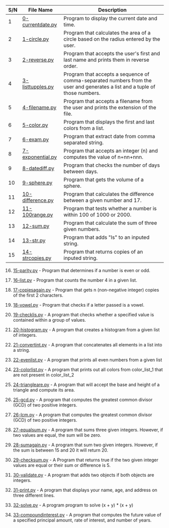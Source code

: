 | S/N | File Name | Description |
| --- | --------- | ----------- |
| 1   | [0-currentdate.py](https://github.com/B-Akapo/exercises/blob/main/python-basic-1/0-currentdate.py)  | Program to display the current date and time. |
| 2   | [1-circle.py](https://github.com/B-Akapo/exercises/blob/main/python-basic-1/1-circle.py) | Program that calculates the area of a circle based on the radius entered by the user. |
| 3   | [2-reverse.py](https://github.com/B-Akapo/exercises/blob/main/python-basic-1/2-reverse.py) | Program that accepts the user's first and last name and prints them in reverse order. |
| 4   | [3-listtupples.py](https://github.com/B-Akapo/exercises/blob/main/python-basic-1/3-listtupples.py) | Program  that accepts a sequence of comma-separated numbers from the user and generates a list and a tuple of those numbers. |
| 5   | [4-filename.py ](https://github.com/B-Akapo/exercises/blob/main/python-basic-1/4-filename.py) | Program that accepts a filename from the user and prints the extension of the file.  |
| 6   | [5-color.py](https://github.com/B-Akapo/exercises/blob/main/python-basic-1/5-color.py) | Program that displays the first and last colors from a list. |
| 7   | [6-exam.py](https://github.com/B-Akapo/exercises/blob/main/python-basic-1/6-exam.py)  | Program that extract date from comma separated string. |
| 8   | [7-exponential.py](https://github.com/B-Akapo/exercises/blob/main/python-basic-1/7-exponential.py) | Program that accepts an integer (n) and computes the value of n+nn+nnn. |
| 9   | [8-datediff.py](https://github.com/B-Akapo/exercises/blob/main/python-basic-1/8-datediff.py) | Program that checks the number of days between days. |
| 10   | [9-sphere.py](https://github.com/B-Akapo/exercises/blob/main/python-basic-1/9-sphere.py) | Program that gets the volume of a sphere. |
| 11   | [10-difference.py](https://github.com/B-Akapo/exercises/blob/main/python-basic-1/10-difference.py) | Program that calculates the difference between a given number and 17.|
| 12   | [11-100range.py](https://github.com/B-Akapo/exercises/blob/main/python-basic-1/11-100range.py) | Program that tests whether a number is within 100 of 1000 or 2000. |
| 13   | [12-sum.py](https://github.com/B-Akapo/exercises/blob/main/python-basic-1/12-sum.py) | Program that calculate the sum of three given numbers. |
| 14   | [13-str.py](https://github.com/B-Akapo/exercises/blob/main/python-basic-1/13-str.py) | Program that adds "Is" to an inputed string. |
| 15   | [14-strcopies.py](https://github.com/B-Akapo/exercises/blob/main/python-basic-1/14-strcopies.py) | Program that returns copies of an inputed string. |


16. [15-parity.py](https://github.com/B-Akapo/exercises/blob/main/python-basic-1/15-parity.py) - Program that determines if a number is even or odd.

17. [16-list.py](https://github.com/B-Akapo/exercises/blob/main/python-basic-1/16-list.py) - Program that counts the number 4 in a given list. 

18. [17-copiesagain.py](https://github.com/B-Akapo/exercises/blob/main/python-basic-1/17-copiesagain.py) - Program that gets n (non-negative integer) copies of the first 2 characters.

19. [18-vowel.py](https://github.com/B-Akapo/exercises/blob/main/python-basic-1/18-vowel.py) - Program that checks if a letter passed is a vowel.

20. [19-checklis.py](https://github.com/B-Akapo/exercises/blob/main/python-basic-1/19-checklist.py) - A program that checks whether a specified value is contained within a group of values.

21. [20-histogram.py](https://github.com/B-Akapo/exercises/blob/main/python-basic-1/20-histogram.py) - A program that creates a histogram from a given list of integers.

22. [21-convertint.py](https://github.com/B-Akapo/exercises/blob/main/python-basic-1/21-convertint.py) - A program that concatenates all elements in a list into a string.

23. [22-evenlist.py](https://github.com/B-Akapo/exercises/blob/main/python-basic-1/22-evenlist.py) - A program that prints all even numbers from a given list

24. [23-colorlist.py](https://github.com/B-Akapo/exercises/blob/main/python-basic-1/23-colorlist.py) - A program that prints out all colors from color_list_1 that are not present in color_list_2

25. [24-triangleare.py](https://github.com/B-Akapo/exercises/blob/main/python-basic-1/24-trianglearea.py) - A program that will accept the base and height of a triangle and compute its area. 

26. [25-gcd.py](https://github.com/B-Akapo/exercises/blob/main/python-basic-1/25-gcd.py) - A program that computes the greatest common divisor (GCD) of two positive integers.

27. [26-lcm.py](https://github.com/B-Akapo/exercises/blob/main/python-basic-1/26-lcm.py) - A program that computes the greatest common divisor (GCD) of two positive integers.

28. [27-equalsum.py](https://github.com/B-Akapo/exercises/blob/main/python-basic-1/27-equalsum.py) - A program that sums three given integers. However, if two values are equal, the sum will be zero. 

29. [28-sumagain.py](https://github.com/B-Akapo/exercises/blob/main/python-basic-1/28-sumagain.py) - A program that sum two given integers. However, if the sum is between 15 and 20 it will return 20. 

30. [29-checksum.py](https://github.com/B-Akapo/exercises/blob/main/python-basic-1/29-checksum.py) - A Program that returns true if the two given integer values are equal or their sum or difference is 5.

31. [30-validate.py](https://github.com/B-Akapo/exercises/blob/main/python-basic-1/30-validate.py) - A program that adds two objects if both objects are integers.

32. [31-print.py](https://github.com/B-Akapo/exercises/blob/main/python-basic-1/31-print.py) - A program that displays your name, age, and address on three different lines.

33. [32-solve.py](https://github.com/B-Akapo/exercises/blob/main/python-basic-1/32-solve.py) - A program program to solve (x + y) * (x + y)

34. [33-compoundinterest.py](https://github.com/B-Akapo/exercises/blob/main/python-basic-1/33-compoundinterest.py) - A program that computes the future value of a specified principal amount, rate of interest, and number of years. 


